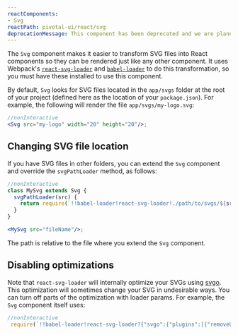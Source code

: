 ```yaml
---
reactComponents:
- Svg
reactPath: pivotal-ui/react/svg
deprecationMessage: This component has been deprecated and we are planning to remove it in the next major version of Pivotal UI. Please reach out to the Pivotal UI team if this will cause problems for your team.
---
```


The `Svg` component makes it easier to transform SVG files into React components so they can be rendered just like any other component. It uses Webpack's [`react-svg-loader`](https://www.npmjs.com/package/react-svg-loader) and [`babel-loader`](https://www.npmjs.com/package/babel-loader) to do this transformation, so you must have these installed to use this component.

By default, `Svg` looks for SVG files located in the `app/svgs` folder at the root of your project
(defined here as the location of your `package.json`). For example, the following will render the file `app/svgs/my-logo.svg`:

```jsx harmony
//nonInteractive
<Svg src="my-logo" width="20" height="20"/>;
```

## Changing SVG file location

If you have SVG files in other folders, you can extend the `Svg` component and override the `svgPathLoader` method, as follows:

```jsx harmony
//nonInteractive
class MySvg extends Svg {
  svgPathLoader(src) {
    return require(`!!babel-loader!react-svg-loader!./path/to/svgs/${src}.svg`);
  }
}

<MySvg src="fileName"/>;
```

The path is relative to the file where you extend the `Svg` component.

## Disabling optimizations
   
   Note that `react-svg-loader` will internally optimize your SVGs using [svgo](https://github.com/svg/svgo).
   This optimization will sometimes change your SVG in undesirable ways. You can turn off parts of the optimization with loader params. For example, the `Svg` component itself uses:
   
   ```jsx harmony
   //nonInteractive
    require(`!!babel-loader!react-svg-loader?{"svgo":{"plugins":[{"removeUnknownsAndDefaults":false},{"cleanupNumericValues":false},{"removeUselessStrokeAndFill":false}]}}!../../../../app/svgs/${src}.svg`);
   ```